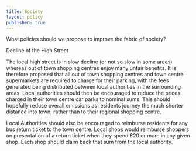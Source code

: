 ```yaml
---
title: Society
layout: policy
published: true
---
```


What policies should we propose to improve the fabric of society?

Decline of the High Street

The local high street is in slow decline (or not so slow in some areas) whereas out of town shopping centres enjoy many unfair benefits. It is therefore proposed that all out of town shopping centres and town centre supermarkets are required to charge for their parking, with the fees generated being distributed between local authorities in the surrounding areas. Local authorities should then be encouraged to reduce the prices charged in their town centre car parks to nominal sums. This should hopefully reduce overall emissions as residents journey the much shorter distance into town, rather than to their regional shopping centre.

Local Authorities should also be encouraged to reimburse residents for any bus return ticket to the town centre. Local shops would reimburse shoppers on presentation of a return ticket when they spend £20 or more in any given shop. Each shop should claim back that sum from the local authority.

